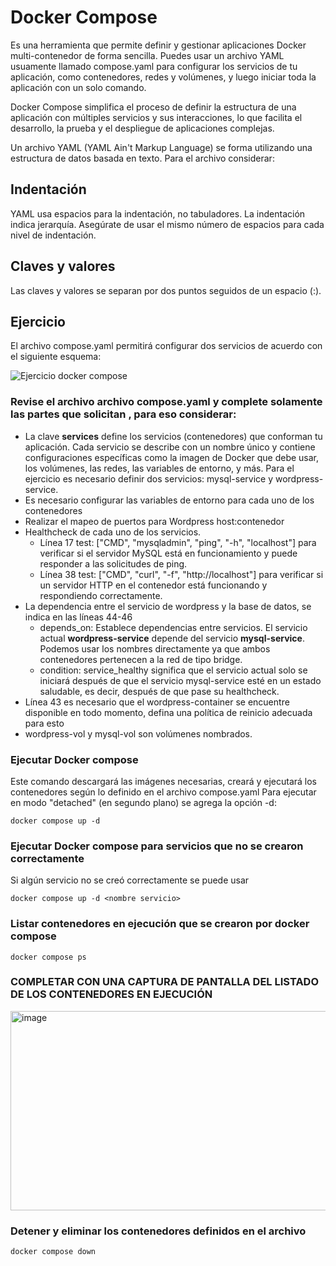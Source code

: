 # Docker Compose
Es una herramienta que permite definir y gestionar aplicaciones Docker multi-contenedor de forma sencilla. Puedes usar un archivo YAML usuamente llamado compose.yaml para configurar los servicios de tu aplicación, como contenedores, redes y volúmenes, y luego iniciar toda la aplicación con un solo comando.

Docker Compose simplifica el proceso de definir la estructura de una aplicación con múltiples servicios y sus interacciones, lo que facilita el desarrollo, la prueba y el despliegue de aplicaciones complejas.

Un archivo YAML (YAML Ain't Markup Language) se forma utilizando una estructura de datos basada en texto. Para el archivo considerar:
## Indentación
YAML usa espacios para la indentación, no tabuladores.
La indentación indica jerarquía. Asegúrate de usar el mismo número de espacios para cada nivel de indentación.
## Claves y valores
Las claves y valores se separan por dos puntos seguidos de un espacio (:).

## Ejercicio
El archivo compose.yaml permitirá configurar dos servicios de acuerdo con el siguiente esquema:

![Ejercicio docker compose](imagenes/ejercicio-docker-compose.PNG)

### Revise el archivo archivo compose.yaml y complete solamente las partes que solicitan <valor>, para eso considerar:
- La clave **services** define los servicios (contenedores) que conforman tu aplicación. Cada servicio se describe con un nombre único y contiene configuraciones específicas como la imagen de Docker que debe usar, los volúmenes, las redes, las variables de entorno, y más. Para el ejercicio es necesario definir dos servicios: mysql-service y wordpress-service.
- Es necesario configurar las variables de entorno para cada uno de los contenedores
- Realizar el mapeo de puertos para Wordpress host:contenedor
- Healthcheck de cada uno de los servicios.
    - Línea 17 test: ["CMD", "mysqladmin", "ping", "-h", "localhost"] para verificar si el servidor MySQL está en funcionamiento y puede responder a las solicitudes de ping.
    - Línea 38 test: ["CMD", "curl", "-f", "http://localhost"] para verificar si un servidor HTTP en el contenedor está funcionando y respondiendo correctamente.
- La dependencia entre el servicio de wordpress y la base de datos, se indica en las líneas 44-46
  - depends_on: Establece dependencias entre servicios. El servicio actual **wordpress-service** depende del servicio **mysql-service**. Podemos usar los nombres directamente ya que ambos contenedores pertenecen a la red de tipo bridge.
  - condition: service_healthy significa que el servicio actual solo se iniciará después de que el servicio mysql-service esté en un estado saludable, es decir, después de que pase su healthcheck.
- Línea 43 es necesario que el wordpress-container se encuentre disponible en todo momento, defina una política de reinicio adecuada para esto
- wordpress-vol y mysql-vol son volúmenes nombrados.

### Ejecutar Docker compose
Este comando descargará las imágenes necesarias, creará y ejecutará los contenedores según lo definido en el archivo compose.yaml
Para ejecutar en modo "detached" (en segundo plano) se agrega la opción -d:
```
docker compose up -d
```

### Ejecutar Docker compose para servicios que no se crearon correctamente
Si algún servicio no se creó correctamente se puede usar
```
docker compose up -d <nombre servicio>
```

### Listar contenedores en ejecución que se crearon por docker compose
```
docker compose ps
```
### COMPLETAR CON UNA CAPTURA DE PANTALLA DEL LISTADO DE LOS CONTENEDORES EN EJECUCIÓN
<img width="1571" height="319" alt="image" src="https://github.com/user-attachments/assets/80fe8008-63f3-4176-81cc-925cd82de295" />

### Detener y eliminar los contenedores definidos en el archivo
```
docker compose down
```

